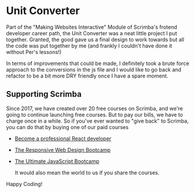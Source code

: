 # Unit Converter

Part of the "Making Websites Interactive" Module of Scrimba's frotend developer career path, the Unit Converter was a neat little project I put together. Granted, the good gave us a final design to work towards but all the code was put together by me (and frankly I couldn't have done it without Per's lessons!)

In terms of improvements that could be made, I definitely took a brute force approach to the conversions in the js file and I would like to go back and refactor to be a bit more DRY friendly once I have a spare moment. 

## Supporting Scrimba

Since 2017, we have created over 20 free courses on Scrimba, and we're going to
continue launching free courses. But to pay our bills, we have to charge once
in a while. So if you've ever wanted to "give back" to Scrimba, you can do that by buying
	one of our paid courses

- [Become a professional React developer](https://scrimba.com/course/greact)
- [The Responsive Web Design Bootcamp](https://scrimba.com/course/gresponsive)
- [The Ultimate JavaScript Bootcamp](https://scrimba.com/course/gjavascript)

	It would also mean the world to us if you share the courses.  

Happy Coding!
